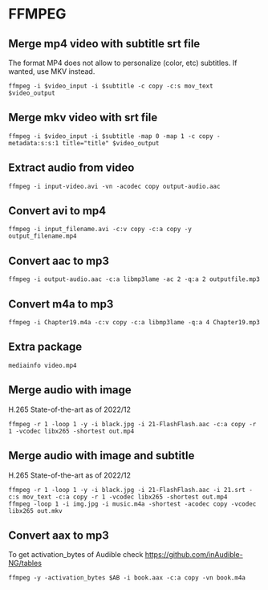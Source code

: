 # FFMPEG

## Merge mp4 video with subtitle srt file

The format MP4 does not allow to personalize (color, etc) subtitles. If wanted, use MKV instead.

```shell
ffmpeg -i $video_input -i $subtitle -c copy -c:s mov_text $video_output
```

## Merge mkv video with srt file

```shell
ffmpeg -i $video_input -i $subtitle -map 0 -map 1 -c copy -metadata:s:s:1 title="title" $video_output
```

## Extract audio from video
```shell
ffmpeg -i input-video.avi -vn -acodec copy output-audio.aac
```

## Convert avi to mp4
```shell
ffmpeg -i input_filename.avi -c:v copy -c:a copy -y output_filename.mp4
```

## Convert aac to mp3
```shell
ffmpeg -i output-audio.aac -c:a libmp3lame -ac 2 -q:a 2 outputfile.mp3
```

## Convert m4a to mp3

```shell
ffmpeg -i Chapter19.m4a -c:v copy -c:a libmp3lame -q:a 4 Chapter19.mp3
```

## Extra package

```shell
mediainfo video.mp4
```

## Merge audio with image

H.265 State-of-the-art as of 2022/12

```shell
ffmpeg -r 1 -loop 1 -y -i black.jpg -i 21-FlashFlash.aac -c:a copy -r 1 -vcodec libx265 -shortest out.mp4
```

## Merge audio with image and subtitle

H.265 State-of-the-art as of 2022/12

```shell
ffmpeg -r 1 -loop 1 -y -i black.jpg -i 21-FlashFlash.aac -i 21.srt -c:s mov_text -c:a copy -r 1 -vcodec libx265 -shortest out.mp4
ffmpeg -loop 1 -i img.jpg -i music.m4a -shortest -acodec copy -vcodec libx265 out.mkv
```

## Convert aax to mp3

To get activation_bytes of Audible check https://github.com/inAudible-NG/tables

```shell
ffmpeg -y -activation_bytes $AB -i book.aax -c:a copy -vn book.m4a
```
